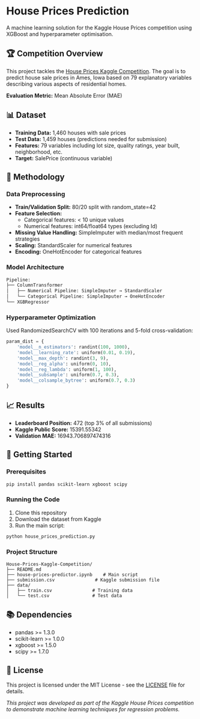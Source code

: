 # House Prices Prediction

A machine learning solution for the Kaggle House Prices competition using XGBoost and hyperparameter optimisation.

## 🏆 Competition Overview

This project tackles the [House Prices Kaggle Competition](https://www.kaggle.com/competitions/home-data-for-ml-course/overview). The goal is to predict house sale prices in Ames, Iowa based on 79 explanatory variables describing various aspects of residential homes.

**Evaluation Metric:** Mean Absolute Error (MAE)

## 📊 Dataset

- **Training Data:** 1,460 houses with sale prices
- **Test Data:** 1,459 houses (predictions needed for submission)
- **Features:** 79 variables including lot size, quality ratings, year built, neighborhood, etc.
- **Target:** SalePrice (continuous variable)

## 🔧 Methodology

### Data Preprocessing
- **Train/Validation Split:** 80/20 split with random_state=42
- **Feature Selection:** 
  - Categorical features: < 10 unique values
  - Numerical features: int64/float64 types (excluding Id)
- **Missing Value Handling:** SimpleImputer with median/most frequent strategies
- **Scaling:** StandardScaler for numerical features
- **Encoding:** OneHotEncoder for categorical features

### Model Architecture
```python
Pipeline:
├── ColumnTransformer
│   ├── Numerical Pipeline: SimpleImputer → StandardScaler
│   └── Categorical Pipeline: SimpleImputer → OneHotEncoder
└── XGBRegressor
```

### Hyperparameter Optimization
Used RandomizedSearchCV with 100 iterations and 5-fold cross-validation:

```python
param_dist = {
    'model__n_estimators': randint(100, 1000),
    'model__learning_rate': uniform(0.01, 0.19),
    'model__max_depth': randint(3, 9),
    'model__reg_alpha': uniform(0, 10),
    'model__reg_lambda': uniform(1, 100),
    'model__subsample': uniform(0.7, 0.3),
    'model__colsample_bytree': uniform(0.7, 0.3)
}
```

## 📈 Results

- **Leaderboard Position:** 472 (top 3% of all submissions)
- **Kaggle Public Score:** 15391.55342
- **Validation MAE:** 16943.706897474316



## 🚀 Getting Started

### Prerequisites
```bash
pip install pandas scikit-learn xgboost scipy
```

### Running the Code
1. Clone this repository
2. Download the dataset from Kaggle
3. Run the main script:
```bash
python house_prices_prediction.py
```

### Project Structure
```
House-Prices-Kaggle-Competition/
├── README.md
├── house-prices-predictor.ipynb    # Main script
├── submission.csv               # Kaggle submission file
├── data/
│   ├── train.csv               # Training data
│   └── test.csv                # Test data
```


## 📚 Dependencies

- pandas >= 1.3.0
- scikit-learn >= 1.0.0
- xgboost >= 1.5.0
- scipy >= 1.7.0

## 📄 License

This project is licensed under the MIT License - see the [LICENSE](LICENSE) file for details.


*This project was developed as part of the Kaggle House Prices competition to demonstrate machine learning techniques for regression problems.*
